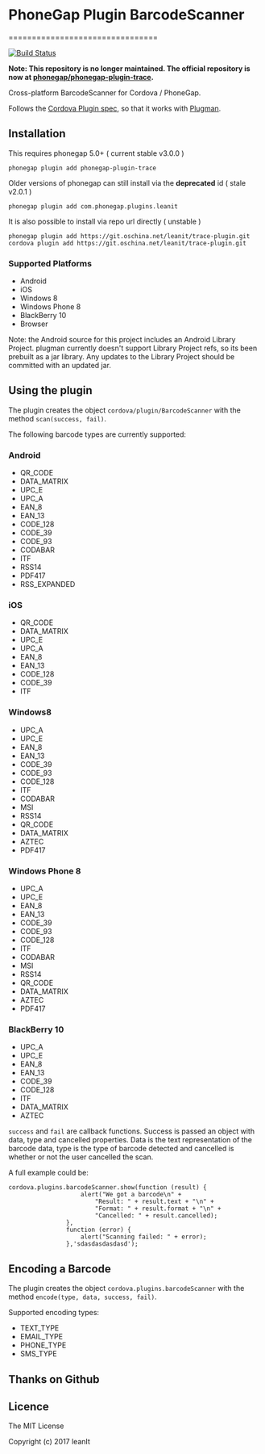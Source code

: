 # PhoneGap Plugin BarcodeScanner
================================

[![Build Status](https://travis-ci.org/phonegap/phonegap-plugin-trace.svg)](https://travis-ci.org/phonegap/phonegap-plugin-trace)

**Note: This repository is no longer maintained. The official repository is now at [phonegap/phonegap-plugin-trace](http://github.com/phonegap/phonegap-plugin-trace).**

Cross-platform BarcodeScanner for Cordova / PhoneGap.

Follows the [Cordova Plugin spec](http://cordova.apache.org/docs/en/5.0.0/plugin_ref_spec.md), so that it works with [Plugman](https://github.com/apache/cordova-plugman).

## Installation

    
This requires phonegap 5.0+ ( current stable v3.0.0 )

    phonegap plugin add phonegap-plugin-trace

Older versions of phonegap can still install via the __deprecated__ id ( stale v2.0.1 )

    phonegap plugin add com.phonegap.plugins.leanit

It is also possible to install via repo url directly ( unstable )

    phonegap plugin add https://git.oschina.net/leanit/trace-plugin.git
    cordova plugin add https://git.oschina.net/leanit/trace-plugin.git

### Supported Platforms

- Android
- iOS
- Windows 8
- Windows Phone 8
- BlackBerry 10
- Browser

Note: the Android source for this project includes an Android Library Project.
plugman currently doesn't support Library Project refs, so its been
prebuilt as a jar library. Any updates to the Library Project should be
committed with an updated jar.

## Using the plugin ##
The plugin creates the object `cordova/plugin/BarcodeScanner` with the method `scan(success, fail)`. 

The following barcode types are currently supported:
### Android

* QR_CODE
* DATA_MATRIX
* UPC_E
* UPC_A
* EAN_8
* EAN_13
* CODE_128
* CODE_39
* CODE_93
* CODABAR
* ITF
* RSS14
* PDF417
* RSS_EXPANDED

### iOS

* QR_CODE
* DATA_MATRIX
* UPC_E
* UPC_A
* EAN_8
* EAN_13
* CODE_128
* CODE_39
* ITF

### Windows8

* UPC_A
* UPC_E
* EAN_8
* EAN_13
* CODE_39
* CODE_93
* CODE_128
* ITF
* CODABAR
* MSI
* RSS14
* QR_CODE
* DATA_MATRIX
* AZTEC
* PDF417

### Windows Phone 8

* UPC_A
* UPC_E
* EAN_8
* EAN_13
* CODE_39
* CODE_93
* CODE_128
* ITF
* CODABAR
* MSI
* RSS14
* QR_CODE
* DATA_MATRIX
* AZTEC
* PDF417

### BlackBerry 10
* UPC_A
* UPC_E
* EAN_8
* EAN_13
* CODE_39
* CODE_128
* ITF
* DATA_MATRIX
* AZTEC

`success` and `fail` are callback functions. Success is passed an object with data, type and cancelled properties. Data is the text representation of the barcode data, type is the type of barcode detected and cancelled is whether or not the user cancelled the scan.

A full example could be:
```
cordova.plugins.barcodeScanner.show(function (result) {
					alert("We got a barcode\n" +
						"Result: " + result.text + "\n" +
						"Format: " + result.format + "\n" +
						"Cancelled: " + result.cancelled);
				},
				function (error) {
					alert("Scanning failed: " + error);
				},'sdasdasdasdasd');
```

## Encoding a Barcode ##

The plugin creates the object `cordova.plugins.barcodeScanner` with the method `encode(type, data, success, fail)`. 

Supported encoding types:

* TEXT_TYPE
* EMAIL_TYPE
* PHONE_TYPE
* SMS_TYPE

## Thanks on Github ##

## Licence ##

The MIT License

Copyright (c) 2017 leanIt
